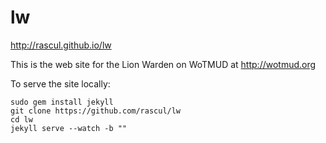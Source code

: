 lw
==

http://rascul.github.io/lw

This is the web site for the Lion Warden on WoTMUD at http://wotmud.org

To serve the site locally:

    sudo gem install jekyll
    git clone https://github.com/rascul/lw
    cd lw
    jekyll serve --watch -b ""



